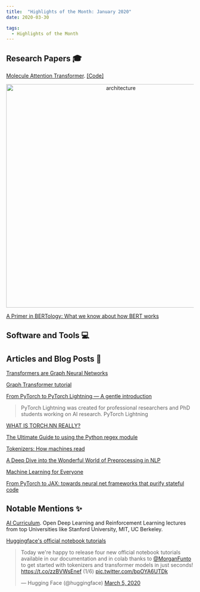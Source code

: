 ```yaml
---
title:  "Highlights of the Month: January 2020"
date: 2020-03-30

tags:
  - Highlights of the Month
---
```


## Research Papers 🎓

[Molecule Attention Transformer](https://arxiv.org/abs/2002.08264). [[Code]](https://github.com/gmum/MAT/)
<p align='center'>
<img src="https://github.com/gmum/MAT/blob/master/assets/MAT.png" alt="architecture" width="600"/>
</p>

[A Primer in BERTology: What we know about how BERT works](https://arxiv.org/abs/2002.12327)


## Software and Tools 💻 

## Articles and Blog Posts 📃

[Transformers are Graph Neural Networks](https://graphdeeplearning.github.io/post/transformers-are-gnns/)

[Graph Transformer tutorial](https://docs.dgl.ai/en/latest/tutorials/models/4_old_wines/7_transformer.html)

[From PyTorch to PyTorch Lightning — A gentle introduction](https://towardsdatascience.com/from-pytorch-to-pytorch-lightning-a-gentle-introduction-b371b7caaf09)
> PyTorch Lightning was created for professional researchers and PhD students working on AI research. PyTorch Lightning 

[WHAT IS TORCH.NN REALLY?](https://pytorch.org/tutorials/beginner/nn_tutorial.html)

[The Ultimate Guide to using the Python regex module](https://mlwhiz.com/blog/2019/09/01/regex/?utm_campaign=the-ultimate-guide-to-using-the-python-regex-module&utm_medium=social_link&utm_source=missinglettr-twitter)

[Tokenizers: How machines read](https://blog.floydhub.com/tokenization-nlp/)

[A Deep Dive into the Wonderful World of Preprocessing in NLP](http://mlexplained.com/2019/11/06/a-deep-dive-into-the-wonderful-world-of-preprocessing-in-nlp/)

[Machine Learning for Everyone](https://vas3k.com/blog/machine_learning/)

[From PyTorch to JAX: towards neural net frameworks that purify stateful code](https://sjmielke.com/jax-purify.htm)

## Notable Mentions ✨

[AI Curriculum](https://github.com/Machine-Learning-Tokyo/AI_Curriculum). Open Deep Learning and Reinforcement Learning lectures from top Universities like Stanford University, MIT, UC Berkeley.

[Huggingface's official notebook tutorials](https://github.com/huggingface/transformers/tree/master/notebooks)

<blockquote class="twitter-tweet"><p lang="en" dir="ltr">Today we&#39;re happy to release four new official notebook tutorials available in our documentation and in colab thanks to <a href="https://twitter.com/MorganFunto?ref_src=twsrc%5Etfw">@MorganFunto</a> to get started with tokenizers and transformer models in just seconds! <a href="https://t.co/zzBVWsEnef">https://t.co/zzBVWsEnef</a> (1/6) <a href="https://t.co/bpOYA6UTDk">pic.twitter.com/bpOYA6UTDk</a></p>&mdash; Hugging Face (@huggingface) <a href="https://twitter.com/huggingface/status/1235583660415488001?ref_src=twsrc%5Etfw">March 5, 2020</a></blockquote> <script async src="https://platform.twitter.com/widgets.js" charset="utf-8"></script>



